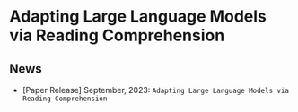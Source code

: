 # Adapting Large Language Models via Reading Comprehension

## News
- [Paper Release] September, 2023: `Adapting Large Language Models via Reading Comprehension`